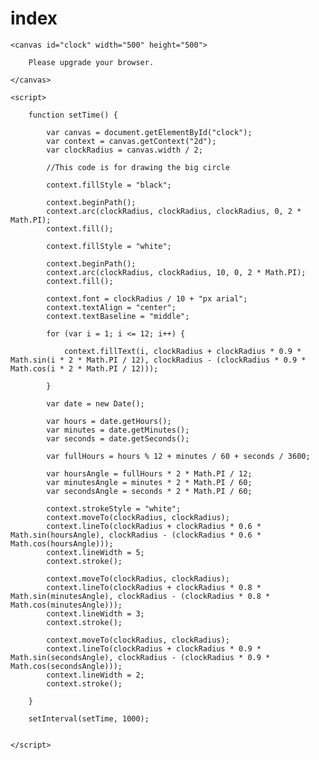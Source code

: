 # index
<!DOCTYPE html>
<html lang="en">

<head>
    <meta charset="UTF-8">
    <meta name="viewport" content="width=device-width, initial-scale=1.0">
    <title>Clock</title>
</head>

<body>

    <canvas id="clock" width="500" height="500">

        Please upgrade your browser.

    </canvas>

    <script>

        function setTime() {

            var canvas = document.getElementById("clock");
            var context = canvas.getContext("2d");
            var clockRadius = canvas.width / 2;

            //This code is for drawing the big circle

            context.fillStyle = "black";

            context.beginPath();
            context.arc(clockRadius, clockRadius, clockRadius, 0, 2 * Math.PI);
            context.fill();

            context.fillStyle = "white";

            context.beginPath();
            context.arc(clockRadius, clockRadius, 10, 0, 2 * Math.PI);
            context.fill();

            context.font = clockRadius / 10 + "px arial";
            context.textAlign = "center";
            context.textBaseline = "middle";

            for (var i = 1; i <= 12; i++) {

                context.fillText(i, clockRadius + clockRadius * 0.9 * Math.sin(i * 2 * Math.PI / 12), clockRadius - (clockRadius * 0.9 * Math.cos(i * 2 * Math.PI / 12)));

            }

            var date = new Date();

            var hours = date.getHours();
            var minutes = date.getMinutes();
            var seconds = date.getSeconds();

            var fullHours = hours % 12 + minutes / 60 + seconds / 3600;

            var hoursAngle = fullHours * 2 * Math.PI / 12;
            var minutesAngle = minutes * 2 * Math.PI / 60;
            var secondsAngle = seconds * 2 * Math.PI / 60;

            context.strokeStyle = "white";
            context.moveTo(clockRadius, clockRadius);
            context.lineTo(clockRadius + clockRadius * 0.6 * Math.sin(hoursAngle), clockRadius - (clockRadius * 0.6 * Math.cos(hoursAngle)));
            context.lineWidth = 5;
            context.stroke();

            context.moveTo(clockRadius, clockRadius);
            context.lineTo(clockRadius + clockRadius * 0.8 * Math.sin(minutesAngle), clockRadius - (clockRadius * 0.8 * Math.cos(minutesAngle)));
            context.lineWidth = 3;
            context.stroke();

            context.moveTo(clockRadius, clockRadius);
            context.lineTo(clockRadius + clockRadius * 0.9 * Math.sin(secondsAngle), clockRadius - (clockRadius * 0.9 * Math.cos(secondsAngle)));
            context.lineWidth = 2;
            context.stroke();

        }

        setInterval(setTime, 1000);


    </script>

</body>

</html>
